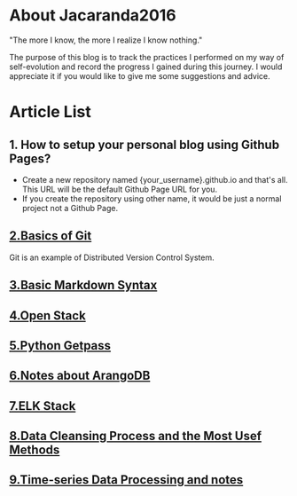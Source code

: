 # About Jacaranda2016
"The more I know, the more I realize I know nothing."

The purpose of this blog is to track the practices I performed on my way of self-evolution and record the progress I gained during this journey. I would appreciate it if you would like to give me some suggestions and advice. 

# Article List

## 1. How to setup your personal blog using Github Pages?

* Create a new repository named {your_username}.github.io and that's all. This URL will be the default Github Page URL for you.
* If you create the repository using other name, it would be just a normal project not a Github Page.

## [2.Basics of Git](https://jacaranda2016.github.io/git-basics)
Git is an example of Distributed Version Control System.

## [3.Basic Markdown Syntax](https://jacaranda2016.github.io/markdown-syntax)

## [4.Open Stack](https://jacaranda2016.github.io/open-stack)

## [5.Python Getpass](https://jacaranda2016.github.io/python-getpass)

## [6.Notes about ArangoDB](https://jacaranda2016.github.io/arangoDB)

## [7.ELK Stack](https://jacaranda2016.github.io/elk)

## [8.Data Cleansing Process and the Most Usef Methods](https://jacaranda2016.github.io/data-cleansing)

## [9.Time-series Data Processing and notes](https://jacaranda2016.github.io/time-series)



